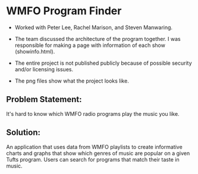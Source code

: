 # WMFO Program Finder

- Worked with Peter Lee, Rachel Marison, and Steven Manwaring.

- The team discussed the architecture of the program together. I was responsible
for making a page with information of each show (showinfo.html).

- The entire project is not published publicly because of possible security 
and/or licensing issues.

- The png files show what the project looks like.

## Problem Statement:

It's hard to know which WMFO radio programs play the music you like.  

## Solution:

An application that uses data from WMFO playlists to create informative charts 
and graphs that show which genres of music are popular on a given Tufts program.
Users can search for programs that match their taste in music.